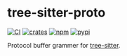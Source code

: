 # tree-sitter-proto

[![CI][ci]](https://github.com/coder3101/tree-sitter-proto/actions/workflows/ci.yml)
[![crates][crates]](https://crates.io/coder3101/tree-sitter-proto)
[![npm][npm]](https://www.npmjs.com/package/tree-sitter-proto)
[![pypi][pypi]](https://pypi.org/project/tree-sitter-proto)

Protocol buffer grammer for [tree-sitter](https://github.com/tree-sitter/tree-sitter).

[ci]: https://img.shields.io/github/actions/workflow/status/coder3101/tree-sitter-proto/ci.yml?logo=github&label=CI
[npm]: https://img.shields.io/npm/v/tree-sitter-proto?logo=npm
[crates]: https://img.shields.io/crates/v/tree-sitter-proto?logo=rust
[pypi]: https://img.shields.io/pypi/v/tree-sitter-proto?logo=pypi&logoColor=ffd242
